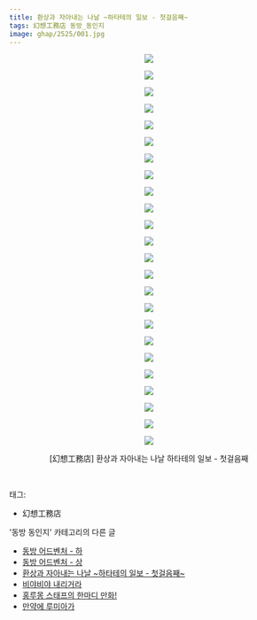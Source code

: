 ```yaml
---
title: 환상과 자아내는 나날 ~하타테의 일보 - 첫걸음째~
tags: 幻想工務店 동방_동인지
image: ghap/2525/001.jpg
---
```

<div class="article">
<p style="text-align: center; clear: none; float: none;"><img src="{{ site.nasurl }}/ghap/2525/001.jpg"/></p>
<p style="text-align: center; clear: none; float: none;"><img src="{{ site.nasurl }}/ghap/2525/002.jpg"/></p>
<p style="text-align: center; clear: none; float: none;"><img src="{{ site.nasurl }}/ghap/2525/003.jpg"/></p>
<p style="text-align: center; clear: none; float: none;"><img src="{{ site.nasurl }}/ghap/2525/004.jpg"/></p>
<p style="text-align: center; clear: none; float: none;"><img src="{{ site.nasurl }}/ghap/2525/005.jpg"/></p>
<p style="text-align: center; clear: none; float: none;"><img src="{{ site.nasurl }}/ghap/2525/006.jpg"/></p>
<p style="text-align: center; clear: none; float: none;"><img src="{{ site.nasurl }}/ghap/2525/007.jpg"/></p>
<p style="text-align: center; clear: none; float: none;"><img src="{{ site.nasurl }}/ghap/2525/008.jpg"/></p>
<p style="text-align: center; clear: none; float: none;"><img src="{{ site.nasurl }}/ghap/2525/009.jpg"/></p>
<p style="text-align: center; clear: none; float: none;"><img src="{{ site.nasurl }}/ghap/2525/010.jpg"/></p>
<p style="text-align: center; clear: none; float: none;"><img src="{{ site.nasurl }}/ghap/2525/011.jpg"/></p>
<p style="text-align: center; clear: none; float: none;"><img src="{{ site.nasurl }}/ghap/2525/012.jpg"/></p>
<p style="text-align: center; clear: none; float: none;"><img src="{{ site.nasurl }}/ghap/2525/013.jpg"/></p>
<p style="text-align: center; clear: none; float: none;"><img src="{{ site.nasurl }}/ghap/2525/014.jpg"/></p>
<p style="text-align: center; clear: none; float: none;"><img src="{{ site.nasurl }}/ghap/2525/015.jpg"/></p>
<p style="text-align: center; clear: none; float: none;"><img src="{{ site.nasurl }}/ghap/2525/016.jpg"/></p>
<p style="text-align: center; clear: none; float: none;"><img src="{{ site.nasurl }}/ghap/2525/017.jpg"/></p>
<p style="text-align: center; clear: none; float: none;"><img src="{{ site.nasurl }}/ghap/2525/018.jpg"/></p>
<p style="text-align: center; clear: none; float: none;"><img src="{{ site.nasurl }}/ghap/2525/019.jpg"/></p>
<p style="text-align: center; clear: none; float: none;"><img src="{{ site.nasurl }}/ghap/2525/020.jpg"/></p>
<p style="text-align: center; clear: none; float: none;"><img src="{{ site.nasurl }}/ghap/2525/021.jpg"/></p>
<p style="text-align: center; clear: none; float: none;"><img src="{{ site.nasurl }}/ghap/2525/022.jpg"/></p>
<p style="text-align: center; clear: none; float: none;"><img src="{{ site.nasurl }}/ghap/2525/023.jpg"/></p>
<p style="text-align: center; clear: none; float: none;"><img src="{{ site.nasurl }}/ghap/2525/024.jpg"/></p>
<p style="text-align: center; clear: none; float: none;">[幻想工務店] 환상과 자아내는 나날 하타테의 일보 - 첫걸음째</p>
<p><br/></p>
</div><div class="tagTrail">
<p>태그: </p>
<ul>
<li>幻想工務店</li>
</ul>
</div><div class="another">
<p>'동방 동인지' 카테고리의 다른 글</p>
<ul>
<li><a href="/2016-10-10-ghap_2527">동방 어드벤처 - 하</a></li>
<li><a href="/2016-10-10-ghap_2526">동방 어드벤처 - 상</a></li>
<li><a href="/2016-10-10-ghap_2525">환상과 자아내는 나날 ~하타테의 일보 - 첫걸음째~</a></li>
<li><a href="/2016-10-10-ghap_2523">비야비야 내리거라</a></li>
<li><a href="/2016-10-09-ghap_2518">홍루몽 스태프의 한마디 만화!</a></li>
<li><a href="/2016-10-09-ghap_2517">만약에 루미아가</a></li>
</ul>
</div><div class="cb_module cb_fluid">
<div class="cb_wrt cb_profile">
</div><!-- commentList close -->
</div>